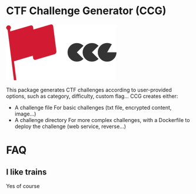 # CTF Challenge Generator (CCG)

![Logo](https://raw.githubusercontent.com/OxNinja/CCG/master/static/logo.png)

This package generates CTF challenges according to user-provided options, such as category, difficulty, custom flag...
CCG creates either:
* A challenge file
    For basic challenges (txt file, encrypted content, image...)
* A challenge directory
    For more complex challenges, with a Dockerfile to deploy the challenge (web service, reverse...)

# FAQ

## I like trains
Yes of course

